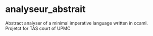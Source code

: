 # analyseur_abstrait
Abstract analyser of a minimal imperative language written in ocaml. Projetct for TAS court of UPMC
